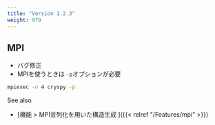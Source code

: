 ```yaml
---
title: "Version 1.2.3"
weight: 979
---
```

## MPI
- バグ修正
- MPIを使うときは `-p`オプションが必要
``` bash
mpiexec -n 4 cryspy -p
```

See also
- [機能 > MPI並列化を用いた構造生成 ]({{< relref "/Features/mpi" >}})

